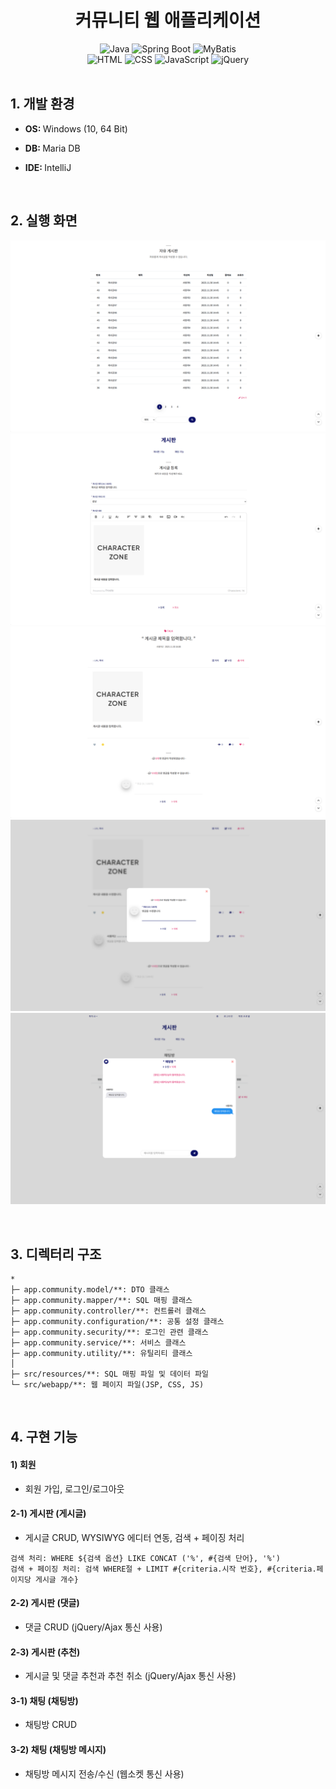 <div align="center">
  <h1>커뮤니티 웹 애플리케이션</h1>
</div>

<div align="center">
  <img alt="Java" src="https://img.shields.io/badge/Java-%23C6F7E9.svg?style=flat-square&logo=&logoColor=%23424242" />
  <img alt="Spring Boot" src="https://img.shields.io/badge/Spring%20Boot-%23C6F7E9.svg?style=flat-square&logo=&logoColor=%23424242" />
  <img alt="MyBatis" src="https://img.shields.io/badge/MyBatis-%23C6F7E9.svg?style=flat-square&logo=&logoColor=%23424242" />
  <br>
  <img alt="HTML" src="https://img.shields.io/badge/HTML-%23C6F7E9.svg?style=flat-square&logo=&logoColor=%23424242" />
  <img alt="CSS" src="https://img.shields.io/badge/CSS-%23C6F7E9.svg?style=flat-square&logo=&logoColor=%23424242" />
  <img alt="JavaScript" src="https://img.shields.io/badge/JavaScript-%23C6F7E9.svg?style=flat-square&logo=&logoColor=%23424242" />
  <img alt="jQuery" src="https://img.shields.io/badge/jQuery-%23C6F7E9.svg?style=flat-square&logo=&logoColor=%23424242" />
</div>
<br>

<div align="left">
  <h2>1. 개발 환경</h2>

- <p><b>OS: </b>Windows (10, 64 Bit)</p>
- <p><b>DB: </b>Maria DB</p>
- <p><b>IDE: </b>IntelliJ</p>
</div>
<br>

<div align="left">
  <h2>2. 실행 화면</h2>

![Alt text](./github/20-01-01.png)
![Alt text](./github/20-01-02.png)
![Alt text](./github/20-01-03.png)
![Alt text](./github/20-01-04.png)
![Alt text](./github/20-01-05.png)
</div>
<br>

<div align="left">
  <h2>3. 디렉터리 구조</h2>

  ```
  *
  ├─ app.community.model/**: DTO 클래스
  ├─ app.community.mapper/**: SQL 매핑 클래스
  ├─ app.community.controller/**: 컨트롤러 클래스
  ├─ app.community.configuration/**: 공통 설정 클래스
  ├─ app.community.security/**: 로그인 관련 클래스
  ├─ app.community.service/**: 서비스 클래스
  ├─ app.community.utility/**: 유틸리티 클래스
  │
  ├─ src/resources/**: SQL 매핑 파일 및 데이터 파일
  └─ src/webapp/**: 웹 페이지 파일(JSP, CSS, JS)
  ```
</div>
<br>

<div align="left">
  <h2>4. 구현 기능</h2>

#### 1) 회원
- 회원 가입, 로그인/로그아웃
#### 2-1) 게시판 (게시글)
- 게시글 CRUD, WYSIWYG 에디터 연동, 검색 + 페이징 처리
```
검색 처리: WHERE ${검색 옵션} LIKE CONCAT ('%', #{검색 단어}, '%')
검색 + 페이징 처리: 검색 WHERE절 + LIMIT #{criteria.시작 번호}, #{criteria.페이지당 게시글 개수}
```
#### 2-2) 게시판 (댓글)
- 댓글 CRUD (jQuery/Ajax 통신 사용)
#### 2-3) 게시판 (추천)
- 게시글 및 댓글 추천과 추천 취소 (jQuery/Ajax 통신 사용)
#### 3-1) 채팅 (채팅방)
- 채팅방 CRUD
#### 3-2) 채팅 (채팅방 메시지)
- 채팅방 메시지 전송/수신 (웹소켓 통신 사용)
</div>
<br>